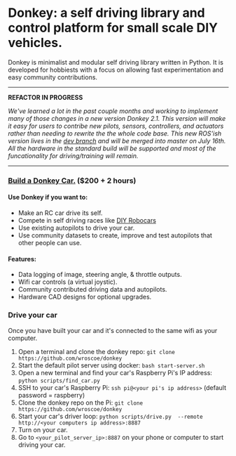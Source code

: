 # Donkey: a self driving library and control platform for small scale DIY vehicles.

Donkey is minimalist and modular self driving library written in Python. It is developed for hobbiests with a focus on allowing fast experimentation and easy community contributions.  

---------------------------
**REFACTOR IN PROGRESS**

*We've learned a lot in the past couple months and working to implement many of those changes in a new version Donkey 2.1. This version will make it easy for users to contribe new pilots, sensors, controllers, and actuators rather than needing to rewrite the the whole code base. This new ROS'ish version lives in the [dev branch](https://github.com/wroscoe/donkey/tree/dev) and will be merged into master on July 16th. All the hardware in the standard build will be supported and most of the funcationality for driving/training will remain.*


---------------------------


### [Build a Donkey Car.](http://www.donkeycar.com) ($200 + 2 hours)

#### Use Donkey if you want to:
* Make an RC car drive its self.
* Compete in self driving races like [DIY Robocars](diyrobocars.com)
* Use existing autopilots to drive your car.
* Use community datasets to create, improve and test autopilots that other people can use.  


#### Features:
* Data logging of image, steering angle, & throttle outputs.
* Wifi car controls (a virtual joystic).
* Community contributed driving data and autopilots.
* Hardware CAD designs for optional upgrades.


### Drive your car
Once you have built your car and it's connected to the same wifi as your computer.

1. Open a terminal and clone the donkey repo: `git clone https://github.com/wroscoe/donkey`
1. Start the default pilot server using docker: `bash start-server.sh`
1. Open a new terminal and find your car's Raspberry Pi's IP address: `python scripts/find_car.py`
1. SSH to your car's Raspberry Pi: `ssh pi@<your pi's ip address>` (default password = raspberry)
1. Clone the donkey repo on the Pi: `git clone https://github.com/wroscoe/donkey`
1. Start your car's driver loop: `python scripts/drive.py  --remote http://<your computers ip address>:8887`
1. Turn on your car.
1. Go to `<your_pilot_server_ip>:8887` on your phone or computer to start driving your car.

